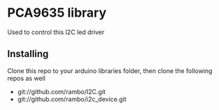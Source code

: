 # PCA9635 library

Used to control this I2C led driver

## Installing

Clone this repo to your arduino libraries folder, then clone the following repos as well

  * git://github.com/rambo/I2C.git
  * git://github.com/rambo/i2c_device.git

